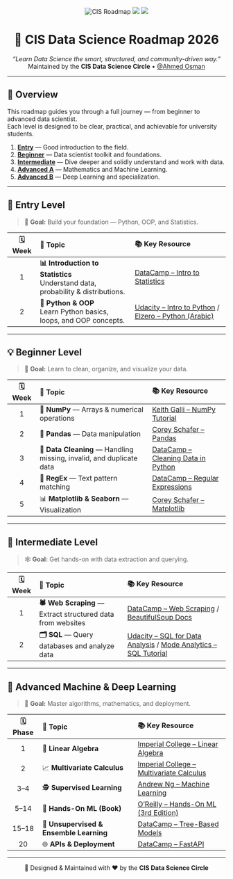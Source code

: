 <!-- ========================================================= -->
<!-- 🌿 CIS DATA SCIENCE ROADMAP 2026 - Modern Dashboard Style -->
<!-- ========================================================= -->

<p align="center">
  <img src="https://img.shields.io/badge/CIS%20Roadmap-2026-green?style=for-the-badge&logo=data:image/svg+xml;base64," alt="CIS Roadmap">
  <img src="https://img.shields.io/badge/Focus-Data%20Science%20&%20AI-success?style=for-the-badge">
  <img src="https://img.shields.io/badge/Made%20by-CIS%20Circle-lightgreen?style=for-the-badge">
</p>


<h1 align="center">🚀 CIS Data Science Roadmap 2026</h1>

<p align="center">
  <i>“Learn Data Science the smart, structured, and community-driven way.”</i><br/>
  Maintained by the <b>CIS Data Science Circle</b> • <a href="https://github.com/ahmedothman-22">@Ahmed Osman</a>
</p>

---

## 🧭 Overview

This roadmap guides you through a full journey — from beginner to advanced data scientist.  
Each level is designed to be clear, practical, and achievable for university students.
1. [**Entry**](#entry) — Good introduction to the field.  
2. [**Beginner**](#beginner) — Data scientist toolkit and foundations.  
3. [**Intermediate**](#intermediate) — Dive deeper and solidly understand and work with data.  
4. [**Advanced A**](#advanced-a) — Mathematics and Machine Learning.  
5. [**Advanced B**](#advanced-b) — Deep Learning and specialization.
---

## 🩵 Entry Level

> 🧩 **Goal:** Build your foundation — Python, OOP, and Statistics.

<div align="center">

| 🗓️ Week | 🧠 Topic | 📚 Key Resource |
|:--:|:--|:--|
| 1 | **📊 Introduction to Statistics**<br/>Understand data, probability & distributions. | [DataCamp – Intro to Statistics](https://app.datacamp.com/learn/courses/introduction-to-statistics) |
| 2 | **🐍 Python & OOP**<br/>Learn Python basics, loops, and OOP concepts. | [Udacity – Intro to Python](https://www.udacity.com/course/introduction-to-python--ud1110) / [Elzero – Python (Arabic)](https://youtube.com/playlist?list=PLDoPjvoNmBAyE_gei5d18qkfIe-Z8mocs) |

</div>

---

## 💡 Beginner Level

> 🧰 **Goal:** Learn to clean, organize, and visualize your data.

<div align="center">

| 🗓️ Week | 🧠 Topic | 📚 Key Resource |
|:--:|:--|:--|
| 1 | 🔢 **NumPy** — Arrays & numerical operations | [Keith Galli – NumPy Tutorial](https://youtu.be/GB9ByFAIAH4) |
| 2 | 🐼 **Pandas** — Data manipulation | [Corey Schafer – Pandas](https://youtube.com/playlist?list=PL-osiE80TeTsWmV9i9c58mdDCSskIFdDS) |
| 3 | 🧹 **Data Cleaning** — Handling missing, invalid, and duplicate data | [DataCamp – Cleaning Data in Python](https://app.datacamp.com/learn/courses/cleaning-data-in-python) |
| 4 | 🔣 **RegEx** — Text pattern matching | [DataCamp – Regular Expressions](https://app.datacamp.com/learn/courses/regular-expressions-in-python) |
| 5 | 📊 **Matplotlib & Seaborn** — Visualization | [Corey Schafer – Matplotlib](https://youtube.com/playlist?list=PL-osiE80TeTvipOqomVEeZ1HRrcEvtZB_) |

</div>

---

## 🔵 Intermediate Level

> 🕸️ **Goal:** Get hands-on with data extraction and querying.

<div align="center">

| 🗓️ Week | 🧠 Topic | 📚 Key Resource |
|:--:|:--|:--|
| 1 | **🕷 Web Scraping** — Extract structured data from websites | [DataCamp – Web Scraping](https://app.datacamp.com/learn/courses/introduction-to-web-scraping-with-python) / [BeautifulSoup Docs](https://beautiful-soup-4.readthedocs.io/en/latest/) |
| 2 | **🗂 SQL** — Query databases and analyze data | [Udacity – SQL for Data Analysis](https://www.udacity.com/course/sql-for-data-analysis--ud198) / [Mode Analytics – SQL Tutorial](https://mode.com/sql-tutorial/) |

</div>

---

## 🧠 Advanced Machine & Deep Learning

> 🎯 **Goal:** Master algorithms, mathematics, and deployment.

<div align="center">

| 🗓️ Phase | 🧠 Topic | 📚 Key Resource |
|:--:|:--|:--|
| 1 | 📐 **Linear Algebra** | [Imperial College – Linear Algebra](https://www.coursera.org/learn/linear-algebra-machine-learning?specialization=mathematics-machine-learning) |
| 2 | 📈 **Multivariate Calculus** | [Imperial College – Multivariate Calculus](https://www.coursera.org/learn/multivariate-calculus-machine-learning?specialization=mathematics-machine-learning) |
| 3–4 | 🕵️ **Supervised Learning** | [Andrew Ng – Machine Learning](https://www.coursera.org/learn/machine-learning) |
| 5–14 | 🤖 **Hands-On ML (Book)** | [O’Reilly – Hands-On ML (3rd Edition)](https://www.oreilly.com/library/view/hands-on-machine-learning/9781098125967/) |
| 15–18 | 🌲 **Unsupervised & Ensemble Learning** | [DataCamp – Tree-Based Models](https://app.datacamp.com/learn/courses/machine-learning-with-tree-based-models-in-python) |
| 20 | 🌐 **APIs & Deployment** | [DataCamp – FastAPI](https://app.datacamp.com/learn/courses/introduction-to-fastapi) |

</div>

---

<p align="center">
  🌟 Designed & Maintained with ❤️ by the <b>CIS Data Science Circle</b>
</p>
